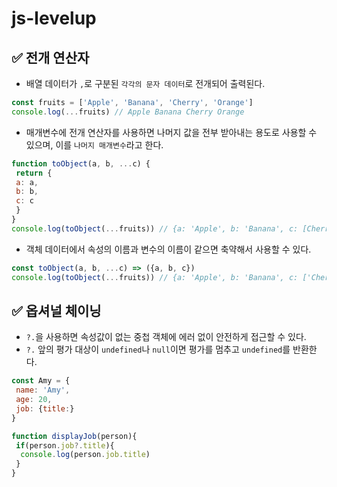 # js-levelup

## ✅ 전개 연산자

* 배열 데이터가 `,`로 구분된 `각각의 문자 데이터`로 전개되어 출력된다.

```js
const fruits = ['Apple', 'Banana', 'Cherry', 'Orange']
console.log(...fruits) // Apple Banana Cherry Orange
```

* 매개변수에 전개 연산자를 사용하면 나머지 값을 전부 받아내는 용도로 사용할 수 있으며, 이를 `나머지 매개변수`라고 한다.

```js
function toObject(a, b, ...c) {
 return {
 a: a,
 b: b,
 c: c
 }
}
console.log(toObject(...fruits)) // {a: 'Apple', b: 'Banana', c: [Cherry', 'Orange']}
```

* 객체 데이터에서 속성의 이름과 변수의 이름이 같으면 축약해서 사용할 수 있다.

```js
const toObject(a, b, ...c) => ({a, b, c})
console.log(toObject(...fruits)) // {a: 'Apple', b: 'Banana', c: ['Cherry', 'Orange']}
```

## ✅ 옵셔널 체이닝

* `?.`을 사용하면 속성값이 없는 중첩 객체에 에러 없이 안전하게 접근할 수 있다.
* `?.` 앞의 평가 대상이 `undefined`나 `null`이면 평가를 멈추고 `undefined`를 반환한다.

```js
const Amy = {
 name: 'Amy',
 age: 20,
 job: {title:}
}

function displayJob(person){
 if(person.job?.title){
  console.log(person.job.title)
 }
}
```
